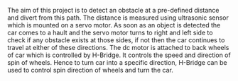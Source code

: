 The aim of this project is to detect an obstacle at a pre-defined distance and divert from this path. The distance is measured using ultrasonic sensor which is mounted on a servo motor. As soon as an object is detected the car comes to a hault and the servo motor turns to right and left side to check if any obstacle exists at those sides, if not then the car continues to travel at either of these directions. The dc motor is attached to back wheels of car which is controlled by H-Bridge. It controls the speed and direction of spin of wheels. Hence to turn car into a specific direction, H-Bridge can be used to control spin direction of wheels and turn the car.
